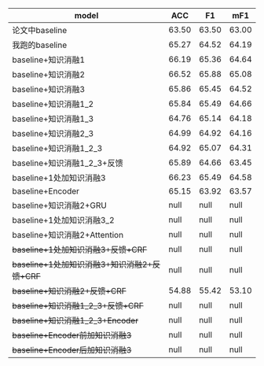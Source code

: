 |model|ACC|F1|mF1|
|----|----|----|----|
|论文中baseline|63.50|63.50|63.00|
|我跑的baseline|65.27|64.52|64.19|
|baseline+知识消融1|66.19|65.36|64.64|
|baseline+知识消融2|66.52|65.88|65.08|
|baseline+知识消融3|65.86|65.45|64.52|
|baseline+知识消融1_2|65.84|65.49|64.66|
|baseline+知识消融1_3|64.76|65.14|64.18|
|baseline+知识消融2_3|64.99|64.92|64.16|
|baseline+知识消融1_2_3|64.92|65.07|64.31|
|baseline+知识消融1_2_3+反馈|65.89|64.66|63.45|
|baseline+1处加知识消融3|66.23|65.49|64.58|
|baseline+Encoder|65.15|63.92|63.57|
|baseline+知识消融2+GRU|null|null|null|
|baseline+1处加知识消融3_2|null|null|null|
|baseline+知识消融2+Attention|null|null|null|
|~~baseline+1处加知识消融3+反馈+CRF~~|null|null|null|
|~~baseline+1处加知识消融3+知识消融2+反馈+CRF~~|null|null|null|
|~~baseline+知识消融2+反馈+CRF~~|54.88|55.42|53.10|
|~~baseline+知识消融1_2_3+反馈+CRF~~|null|null|null|
|~~baseline+知识消融1_2_3+Encoder~~|null|null|null|
|~~baseline+Encoder前加知识消融3~~|null|null|null|
|~~baseline+Encoder后加知识消融3~~|null|null|null|
